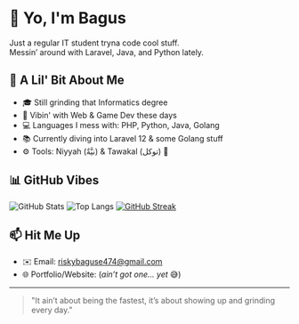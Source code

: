 # 👋 Yo, I'm Bagus

Just a regular IT student tryna code cool stuff.  
Messin’ around with Laravel, Java, and Python lately.

## 🚀 A Lil' Bit About Me
- 🎓 Still grinding that Informatics degree
- 🧠 Vibin' with Web & Game Dev these days
- 💻 Languages I mess with: PHP, Python, Java, Golang
- 📚 Currently diving into Laravel 12 & some Golang stuff
- ⚙️ Tools: Niyyah (نيَّةٌ) & Tawakal (توكل) 🤲

## 📊 GitHub Vibes

![GitHub Stats](https://github-readme-stats.vercel.app/api?username=riskybaguse&show_icons=true&theme=tokyonight)
![Top Langs](https://github-readme-stats.vercel.app/api/top-langs/?username=riskybaguse&layout=compact&theme=tokyonight)
[![GitHub Streak](https://streak-stats.demolab.com/?user=riskybaguse&theme=tokyonight)](https://git.io/streak-stats)

## 📫 Hit Me Up
- ✉️ Email: riskybaguse474@gmail.com
- 🌐 Portfolio/Website: (_ain’t got one... yet_ 😅)

---

> "It ain’t about being the fastest, it’s about showing up and grinding every day."
